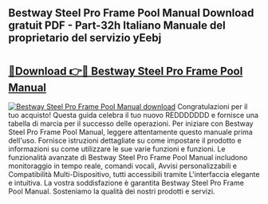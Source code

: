 ## Bestway Steel Pro Frame Pool Manual Download gratuit PDF - Part-32h Italiano Manuale del proprietario del servizio yEebj

# <h2><a href="http://dfbmlu.blite.top/?on=Bestway+Steel+Pro+Frame+Pool+Manual">🔗Download 👉🔴 Bestway Steel Pro Frame Pool Manual</a></h2>

[![Bestway Steel Pro Frame Pool Manual download](https://i.imgur.com/lujVjoI.png)](http://dfbmlu.blite.top/?on=Bestway+Steel+Pro+Frame+Pool+Manual)
Congratulazioni per il tuo acquisto! Questa guida celebra il tuo nuovo REDDDDDDD e fornisce una tabella di marcia per il successo delle operazioni. Per iniziare con Bestway Steel Pro Frame Pool Manual, leggere attentamente questo manuale prima dell'uso. Fornisce istruzioni dettagliate su come impostare il prodotto e informazioni su come utilizzare le sue varie funzioni e funzioni. Le funzionalità avanzate di Bestway Steel Pro Frame Pool Manual includono monitoraggio in tempo reale, comandi vocali, Avvisi personalizzabili e Compatibilità Multi-Dispositivo, tutti accessibili tramite L'interfaccia elegante e intuitiva. La vostra soddisfazione è garantita Bestway Steel Pro Frame Pool Manual. Sosteniamo la qualità dei nostri prodotti e servizi.
